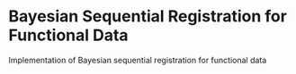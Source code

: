 # Bayesian Sequential Registration for Functional Data
Implementation of Bayesian sequential registration for functional data
